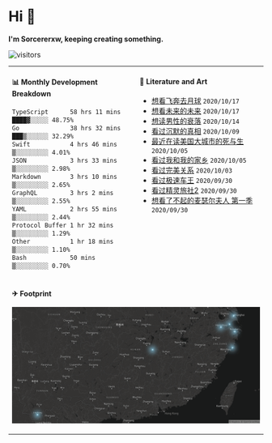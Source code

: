 # Hi 👋

**I'm Sorcererxw, keeping creating something.**

![visitors](https://visitor-badge.glitch.me/badge?page_id=sorcererxw.sorcererx)

<table width="800px">
<tr>
<td valign="top" width="50%">

#### 📊 Monthly Development Breakdown

<!--START_SECTION:waka-->
```text
TypeScript      58 hrs 11 mins ████▓░░░░░ 48.75%
Go              38 hrs 32 mins ███▒░░░░░░ 32.29%
Swift           4 hrs 46 mins  ▒░░░░░░░░░ 4.01%
JSON            3 hrs 33 mins  ▒░░░░░░░░░ 2.98%
Markdown        3 hrs 10 mins  ▒░░░░░░░░░ 2.65%
GraphQL         3 hrs 2 mins   ▒░░░░░░░░░ 2.55%
YAML            2 hrs 55 mins  ▒░░░░░░░░░ 2.44%
Protocol Buffer 1 hr 32 mins   ▒░░░░░░░░░ 1.29%
Other           1 hr 18 mins   ▒░░░░░░░░░ 1.10%
Bash            50 mins        ▒░░░░░░░░░ 0.70%
```
<!--END_SECTION:waka-->

<td valign="top" width="50%">

#### 💃 Literature and Art

<!--START_SECTION:douban-->
* [想看飞奔去月球](http://movie.douban.com/subject/30141681/) <code>2020/10/17</code>
* [想看未来的未来](http://movie.douban.com/subject/27045615/) <code>2020/10/17</code>
* [想读男性的衰落](https://book.douban.com/subject/35016930/) <code>2020/10/14</code>
* [看过沉默的真相](http://movie.douban.com/subject/33447642/) <code>2020/10/09</code>
* [最近在读美国大城市的死与生](https://book.douban.com/subject/34907883/) <code>2020/10/05</code>
* [看过我和我的家乡](http://movie.douban.com/subject/35051512/) <code>2020/10/05</code>
* [看过完美关系](http://movie.douban.com/subject/30221758/) <code>2020/10/03</code>
* [看过极速车王](http://movie.douban.com/subject/6538866/) <code>2020/09/30</code>
* [看过精灵旅社2](http://movie.douban.com/subject/21327493/) <code>2020/09/30</code>
* [想看了不起的麦瑟尔夫人 第一季](http://movie.douban.com/subject/26813221/) <code>2020/09/30</code>

<!--END_SECTION:douban-->

</td>
</tr>
<tr>
<td colspan="2">

#### ✈ Footprint

![footprint](./footprint.png)

</td>
</tr>
</table>


